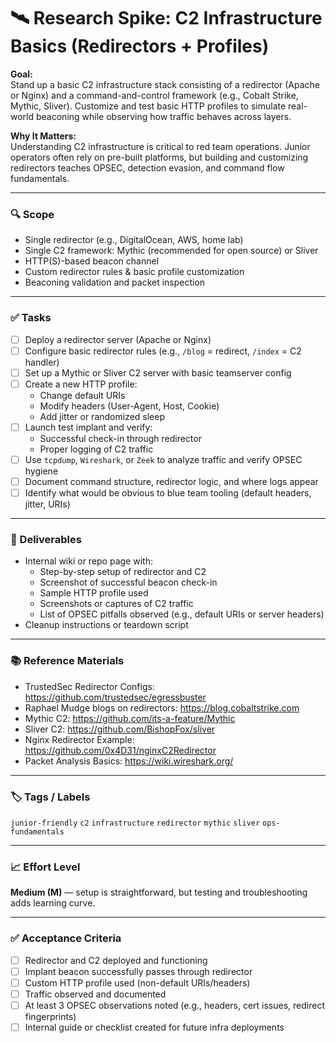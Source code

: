 # 🛰️ Research Spike: C2 Infrastructure Basics (Redirectors + Profiles)

**Goal:**  
Stand up a basic C2 infrastructure stack consisting of a redirector (Apache or Nginx) and a command-and-control framework (e.g., Cobalt Strike, Mythic, Sliver). Customize and test basic HTTP profiles to simulate real-world beaconing while observing how traffic behaves across layers.

**Why It Matters:**  
Understanding C2 infrastructure is critical to red team operations. Junior operators often rely on pre-built platforms, but building and customizing redirectors teaches OPSEC, detection evasion, and command flow fundamentals.

---

### 🔍 Scope
- Single redirector (e.g., DigitalOcean, AWS, home lab)
- Single C2 framework: Mythic (recommended for open source) or Sliver
- HTTP(S)-based beacon channel
- Custom redirector rules & basic profile customization
- Beaconing validation and packet inspection

---

### ✅ Tasks
- [ ] Deploy a redirector server (Apache or Nginx)
- [ ] Configure basic redirector rules (e.g., `/blog` = redirect, `/index` = C2 handler)
- [ ] Set up a Mythic or Sliver C2 server with basic teamserver config
- [ ] Create a new HTTP profile:
  - Change default URIs
  - Modify headers (User-Agent, Host, Cookie)
  - Add jitter or randomized sleep
- [ ] Launch test implant and verify:
  - Successful check-in through redirector
  - Proper logging of C2 traffic
- [ ] Use `tcpdump`, `Wireshark`, or `Zeek` to analyze traffic and verify OPSEC hygiene
- [ ] Document command structure, redirector logic, and where logs appear
- [ ] Identify what would be obvious to blue team tooling (default headers, jitter, URIs)

---

### 🎯 Deliverables
- Internal wiki or repo page with:
  - Step-by-step setup of redirector and C2
  - Screenshot of successful beacon check-in
  - Sample HTTP profile used
  - Screenshots or captures of C2 traffic
  - List of OPSEC pitfalls observed (e.g., default URIs or server headers)
- Cleanup instructions or teardown script

---

### 📚 Reference Materials
- TrustedSec Redirector Configs: https://github.com/trustedsec/egressbuster  
- Raphael Mudge blogs on redirectors: https://blog.cobaltstrike.com  
- Mythic C2: https://github.com/its-a-feature/Mythic  
- Sliver C2: https://github.com/BishopFox/sliver  
- Nginx Redirector Example: https://github.com/0x4D31/nginxC2Redirector  
- Packet Analysis Basics: https://wiki.wireshark.org/

---

### 🏷️ Tags / Labels
`junior-friendly` `c2` `infrastructure` `redirector` `mythic` `sliver` `ops-fundamentals`

---

### 📈 Effort Level
**Medium (M)** — setup is straightforward, but testing and troubleshooting adds learning curve.

---

### ✅ Acceptance Criteria
- [ ] Redirector and C2 deployed and functioning
- [ ] Implant beacon successfully passes through redirector
- [ ] Custom HTTP profile used (non-default URIs/headers)
- [ ] Traffic observed and documented
- [ ] At least 3 OPSEC observations noted (e.g., headers, cert issues, redirect fingerprints)
- [ ] Internal guide or checklist created for future infra deployments